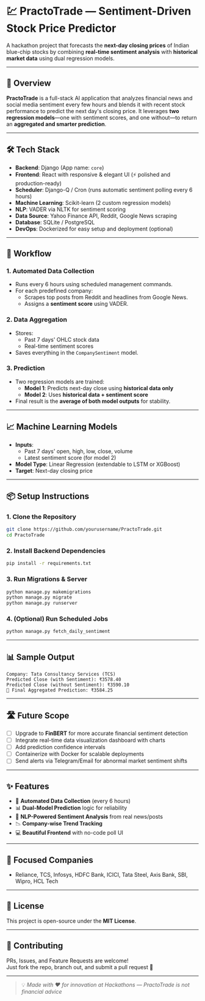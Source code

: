 
# 💹 PractoTrade — Sentiment-Driven Stock Price Predictor

A hackathon project that forecasts the **next-day closing prices** of Indian blue-chip stocks by combining **real-time sentiment analysis** with **historical market data** using dual regression models.

---

## 🚀 Overview

**PractoTrade** is a full-stack AI application that analyzes financial news and social media sentiment every few hours and blends it with recent stock performance to predict the next day's closing price. It leverages **two regression models**—one with sentiment scores, and one without—to return an **aggregated and smarter prediction**.

---

## 🛠️ Tech Stack

- **Backend**: Django (App name: `core`)
- **Frontend**: React with responsive & elegant UI (⚡ polished and production-ready)
- **Scheduler**: Django-Q / Cron (runs automatic sentiment polling every 6 hours)
- **Machine Learning**: Scikit-learn (2 custom regression models)
- **NLP**: VADER via NLTK for sentiment scoring
- **Data Source**: Yahoo Finance API, Reddit, Google News scraping
- **Database**: SQLite / PostgreSQL
- **DevOps**: Dockerized for easy setup and deployment (optional)

---

## 🔁 Workflow

### 1. Automated Data Collection
- Runs every 6 hours using scheduled management commands.
- For each predefined company:
  - Scrapes top posts from Reddit and headlines from Google News.
  - Assigns a **sentiment score** using VADER.

### 2. Data Aggregation
- Stores:
  - Past 7 days' OHLC stock data
  - Real-time sentiment scores
- Saves everything in the `CompanySentiment` model.

### 3. Prediction
- Two regression models are trained:
  - **Model 1**: Predicts next-day close using **historical data only**
  - **Model 2**: Uses **historical data + sentiment score**
- Final result is the **average of both model outputs** for stability.

---

## 📈 Machine Learning Models

- **Inputs**:
  - Past 7 days' open, high, low, close, volume
  - Latest sentiment score (for model 2)
- **Model Type**: Linear Regression (extendable to LSTM or XGBoost)
- **Target**: Next-day closing price

---

## 📦 Setup Instructions

### 1. Clone the Repository
```bash
git clone https://github.com/yourusername/PractoTrade.git
cd PractoTrade
```

### 2. Install Backend Dependencies
```bash
pip install -r requirements.txt
```

### 3. Run Migrations & Server
```bash
python manage.py makemigrations
python manage.py migrate
python manage.py runserver
```

### 4. (Optional) Run Scheduled Jobs
```bash
python manage.py fetch_daily_sentiment
```

---

## 📊 Sample Output

```
Company: Tata Consultancy Services (TCS)
Predicted Close (with Sentiment): ₹3578.40
Predicted Close (without Sentiment): ₹3590.10
📌 Final Aggregated Prediction: ₹3584.25
```

---

## 🛣️ Future Scope

- [ ] Upgrade to **FinBERT** for more accurate financial sentiment detection
- [ ] Integrate real-time data visualization dashboard with charts
- [ ] Add prediction confidence intervals
- [ ] Containerize with Docker for scalable deployments
- [ ] Send alerts via Telegram/Email for abnormal market sentiment shifts

---

## ✨ Features

- 🔁 **Automated Data Collection** (every 6 hours)
- 📊 **Dual-Model Prediction** logic for reliability
- 🧠 **NLP-Powered Sentiment Analysis** from real news/posts
- 📉 **Company-wise Trend Tracking**
- 💻 **Beautiful Frontend** with no-code poll UI

---

## 📍 Focused Companies
- Reliance, TCS, Infosys, HDFC Bank, ICICI, Tata Steel, Axis Bank, SBI, Wipro, HCL Tech

---

## 📄 License

This project is open-source under the **MIT License**.

---

## 🔗 Contributing

PRs, Issues, and Feature Requests are welcome!  
Just fork the repo, branch out, and submit a pull request 🙌

---

> 💡 _Made with ❤️ for innovation at Hackathons — PractoTrade is not financial advice_  
